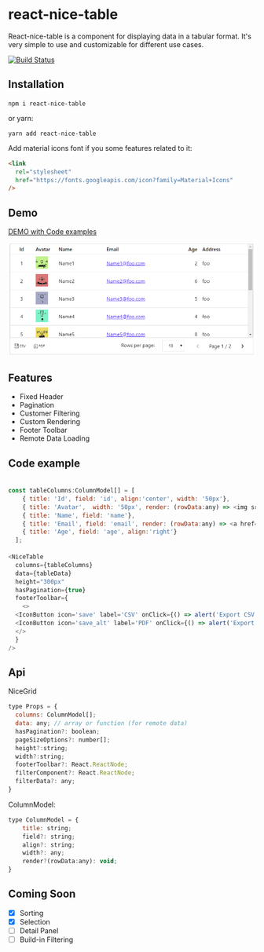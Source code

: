 # react-nice-table
React-nice-table is a component for displaying data in a tabular format. It's very simple to use and customizable for different use cases.

[![Build Status](https://travis-ci.org/phamtung1/react-nice-table.svg?branch=master)](https://travis-ci.org/phamtung1/react-nice-table)
## Installation

```
npm i react-nice-table
```
or yarn:
```
yarn add react-nice-table
```
Add material icons font if you some features related to it:

```html
<link
  rel="stylesheet"
  href="https://fonts.googleapis.com/icon?family=Material+Icons"
/>
```

## Demo

[DEMO with Code examples](https://phamtung1.github.io/react-nice-table/storybook-static/?path=/docs/nicetable--default)

![alt text](https://raw.githubusercontent.com/phamtung1/react-nice-table/master/screenshots/table1.png)

## Features
* Fixed Header
* Pagination
* Customer Filtering
* Custom Rendering
* Footer Toolbar
* Remote Data Loading 
## Code example
```js

const tableColumns:ColumnModel[] = [
    { title: 'Id', field: 'id', align:'center', width: '50px'},
    { title: 'Avatar',  width: '50px', render: (rowData:any) => <img src={`https://api.adorable.io/avatars/36/${rowData.id}.png`}/>},
    { title: 'Name', field: 'name'},
    { title: 'Email', field: 'email', render: (rowData:any) => <a href={`mailto:${rowData.email}`}>{rowData.email}</a> },
    { title: 'Age', field: 'age', align:'right'}
  ];

<NiceTable 
  columns={tableColumns} 
  data={tableData} 
  height="300px"
  hasPagination={true}
  footerToolbar={
    <>
  <IconButton icon='save' label='CSV' onClick={() => alert('Export CSV')}/>
  <IconButton icon='save_alt' label='PDF' onClick={() => alert('Export PDF')}/>
  </>
  }
/>
```
## Api

NiceGrid
```js
type Props = {
  columns: ColumnModel[];
  data: any; // array or function (for remote data)
  hasPagination?: boolean;
  pageSizeOptions?: number[];
  height?:string;
  width?:string;
  footerToolbar?: React.ReactNode;
  filterComponent?: React.ReactNode;
  filterData?: any;
}
```

ColumnModel:
```js
type ColumnModel = {
    title: string;
    field?: string;
    align?: string;
    width?: any;
    render?(rowData:any): void;
}
```

## Coming Soon
- [x] Sorting
- [x] Selection
- [ ] Detail Panel
- [ ] Build-in Filtering